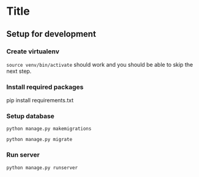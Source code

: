 # Title

## Setup for development

### Create virtualenv

`source venv/bin/activate` should work and you should be able to skip the next step. 

### Install required packages

pip install requirements.txt

### Setup database

`python manage.py makemigrations`

`python manage.py migrate`

### Run server

`python manage.py runserver`
